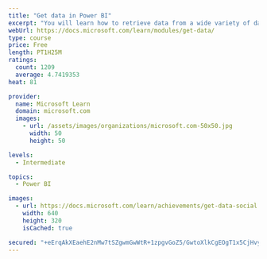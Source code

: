```yaml
---
title: "Get data in Power BI"
excerpt: "You will learn how to retrieve data from a wide variety of data sources, including Microsoft Excel, relational databases, and NoSQL data stores. You will also learn how to improve performance while retrieving data."
webUrl: https://docs.microsoft.com/learn/modules/get-data/
type: course
price: Free
length: PT1H25M
ratings:
  count: 1209
  average: 4.7419353
heat: 81

provider:
  name: Microsoft Learn
  domain: microsoft.com
  images:
    - url: /assets/images/organizations/microsoft.com-50x50.jpg
      width: 50
      height: 50

levels:
  - Intermediate

topics:
  - Power BI

images:
  - url: https://docs.microsoft.com/learn/achievements/get-data-social.png
    width: 640
    height: 320
    isCached: true

secured: "+eErqAkXEaehE2nMw7tSZgwmGwWtR+1zpgvGoZ5/GwtoXlkCgEOgT1x5CjHvytAOkCHJpWhZ7Q22Gz7bjfgwUsi0tfLgv5CTc5+86t5RpDl/lZRSCU/6x5/WcBb7mu3uycV2AKfvwshuSX+8J3CtSgYKzgn2kGUb9wHKjK5yInCl3jlgWufHRUSvZCVs2664jq8/pz1En+eO7a59nzzOqhcxR2E9pmc63pcUP8MIjZ9dfZjZghVzJtxbxgJuz75XyPdwWl84kq0xHU9qSxc25EtrAvpczH5C11g0HJqIdNX0siVU4iCd3NZ7/MrvxxeT5zjvQMFbvC8Aq09UPr/kVvwESreJbqPPmchhYcng7C+D1FdDKoTJ6x4EPDj9K/nE0S8HTPYuFEQgMT5I2Y9hawTEciWabPwIBAuc44OuUy8=;wvmtslwhkhnrRGaJKSTXhQ=="
---
```



